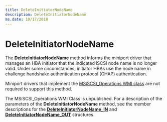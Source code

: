 ```yaml
---
title: DeleteInitiatorNodeName
description: DeleteInitiatorNodeName
ms.date: 10/17/2018
---
```


# DeleteInitiatorNodeName


The **DeleteInitiatorNodeName** method informs the miniport driver that manages an HBA initiator that the indicated iSCSI node name is no longer valid. Under some circumstances, initiator HBAs use the node name in challenge handshake authentication protocol (CHAP) authentication.

Miniport drivers that implement the [MSiSCSI\_Operations WMI class](msiscsi-operations-wmi-class.md) are not required to support this method.

The MSiSCSI\_Operations WMI Class is unpublished. For a description of the parameters of the **DeleteInitiatorNodeName** method, see the member descriptions for the [**DeleteInitiatorNodeName\_IN**](/windows-hardware/drivers/ddi/iscsiop/ns-iscsiop-_deleteinitiatornodename_in) and [**DeleteInitiatorNodeName\_OUT**](/windows-hardware/drivers/ddi/iscsiop/ns-iscsiop-_deleteinitiatornodename_out) structures.

 

